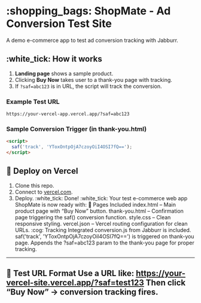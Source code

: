 # :shopping_bags: ShopMate - Ad Conversion Test Site
A demo e-commerce app to test ad conversion tracking with Jabburr.
## :white_tick: How it works
1. **Landing page** shows a sample product.
2. Clicking **Buy Now** takes user to a thank-you page with tracking.
3. If `?saf=abc123` is in URL, the script will track the conversion.
### Example Test URL
```
https://your-vercel-app.vercel.app/?saf=abc123
```
### Sample Conversion Trigger (in thank-you.html)
```html
<script>
  saf('track', 'YToxOntpOjA7czoyOiI4OSI7fQ==');
</script>
```
## :rocket: Deploy on Vercel
1. Clone this repo.
2. Connect to [vercel.com](https://vercel.com/).
3. Deploy.
:white_tick: Done!
:white_tick: Your test e-commerce web app ShopMate is now ready with:
:jigsaw: Pages Included
index.html – Main product page with “Buy Now” button.
thank-you.html – Confirmation page triggering the saf() conversion function.
style.css – Clean responsive styling.
vercel.json – Vercel routing configuration for clean URLs.
:cog: Tracking Integrated
conversion.js from Jabburr is included.
saf('track', 'YToxOntpOjA7czoyOiI4OSI7fQ==') is triggered on thank-you page.
Appends the ?saf=abc123 param to the thank-you page for proper tracking.
---
:link: Test URL Format
Use a URL like:
https://your-vercel-site.vercel.app/?saf=test123
Then click “Buy Now” → conversion tracking fires.
---